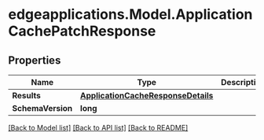 # edgeapplications.Model.ApplicationCachePatchResponse

## Properties

Name | Type | Description | Notes
------------ | ------------- | ------------- | -------------
**Results** | [**ApplicationCacheResponseDetails**](ApplicationCacheResponseDetails.md) |  | [optional] 
**SchemaVersion** | **long** |  | [optional] 

[[Back to Model list]](../README.md#documentation-for-models) [[Back to API list]](../README.md#documentation-for-api-endpoints) [[Back to README]](../README.md)

